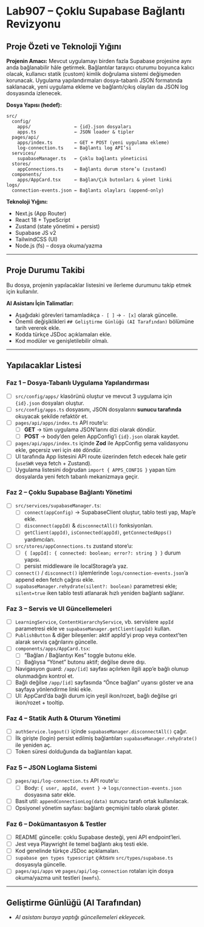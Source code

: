 # Lab907 – Çoklu Supabase Bağlantı Revizyonu

## Proje Özeti ve Teknoloji Yığını

**Projenin Amacı:**
Mevcut uygulamayı birden fazla Supabase projesine aynı anda bağlanabilir hâle getirmek. Bağlantılar tarayıcı oturumu boyunca kalıcı olacak, kullanıcı statik (custom) kimlik doğrulama sistemi değişmeden korunacak. Uygulama yapılandırmaları dosya-tabanlı JSON formatında saklanacak, yeni uygulama ekleme ve bağlantı/çıkış olayları da JSON log dosyasında izlenecek.

**Dosya Yapısı (hedef):**

```
src/
  config/
    apps/                ← {id}.json dosyaları
    apps.ts              ← JSON loader & tipler
  pages/api/
    apps/index.ts        ← GET + POST (yeni uygulama ekleme)
    log-connection.ts    ← Bağlantı log API’si
  services/
    supabaseManager.ts   ← Çoklu bağlantı yöneticisi
  stores/
    appConnections.ts    ← Bağlantı durum store’u (zustand)
  components/
    apps/AppCard.tsx     ← Bağlan/Çık butonları & yönet linki
logs/
  connection-events.json ← Bağlantı olayları (append-only)
```

**Teknoloji Yığını:**

- Next.js (App Router)
- React 18 + TypeScript
- Zustand (state yönetimi + persist)
- Supabase JS v2
- TailwindCSS (UI)
- Node.js (fs) – dosya okuma/yazma

---

## Proje Durumu Takibi

Bu dosya, projenin yapılacaklar listesini ve ilerleme durumunu takip etmek için kullanılır.

**AI Asistanı İçin Talimatlar:**

- Aşağıdaki görevleri tamamladıkça `- [ ]` → `- [x]` olarak güncelle.
- Önemli değişiklikleri `## Geliştirme Günlüğü (AI Tarafından)` bölümüne tarih vererek ekle.
- Kodda türkçe JSDoc açıklamaları ekle.
- Kod modüler ve genişletilebilir olmalı.

---

## Yapılacaklar Listesi

### Faz 1 – Dosya-Tabanlı Uygulama Yapılandırması

- [ ] `src/config/apps/` klasörünü oluştur ve mevcut 3 uygulama için `{id}.json` dosyaları oluştur.
- [ ] `src/config/apps.ts` dosyasını, JSON dosyalarını **sunucu tarafında** okuyacak şekilde refaktör et.
- [ ] `pages/api/apps/index.ts` API route’u:
  - [ ] **GET** → tüm uygulama JSON’larını dizi olarak döndür.
  - [ ] **POST** → body’den gelen AppConfig’i `{id}.json` olarak kaydet.
- [ ] `pages/api/apps/index.ts` içinde **Zod** ile AppConfig şema validasyonu ekle, geçersiz veri için `400` döndür.
- [ ] UI tarafında App listesini API route üzerinden fetch edecek hale getir (`useSWR` veya fetch + Zustand).
- [ ] Uygulama listesini doğrudan `import { APPS_CONFIG }` yapan tüm dosyalarda yeni fetch tabanlı mekanizmaya geçir.

### Faz 2 – Çoklu Supabase Bağlantı Yönetimi

- [ ] `src/services/supabaseManager.ts`:
  - [ ] `connect(appConfig)` → SupabaseClient oluştur, tablo testi yap, Map’e ekle.
  - [ ] `disconnect(appId)` & `disconnectAll()` fonksiyonları.
  - [ ] `getClient(appId)`, `isConnected(appId)`, `getConnectedApps()` yardımcıları.
- [ ] `src/stores/appConnections.ts` zustand store’u:
  - [ ] `{ [appId]: { connected: boolean; error?: string } }` durum yapısı.
  - [ ] persist middleware ile localStorage’a yaz.
- [ ] `connect()` / `disconnect()` işlemlerinde `logs/connection-events.json`’a append eden fetch çağrısı ekle.
- [ ] `supabaseManager.rehydrate(silent?: boolean)` parametresi ekle; `silent=true` iken tablo testi atlanarak hızlı yeniden bağlantı sağlanır.

### Faz 3 – Servis ve UI Güncellemeleri

- [ ] `LearningService`, `ContentHierarchyService`, vb. servislere `appId` parametresi ekle ve `supabaseManager.getClient(appId)` kullan.
- [ ] `PublishButton` & diğer bileşenler: aktif appId’yi prop veya context’ten alarak servis çağrılarını güncelle.
- [ ] `components/apps/AppCard.tsx`:
  - [ ] “Bağlan / Bağlantıyı Kes” toggle butonu ekle.
  - [ ] Bağlıysa “Yönet” butonu aktif; değilse devre dışı.
- [ ] Navigasyon guard: `/app/[id]` sayfası açılırken ilgili app’e bağlı olunup olunmadığını kontrol et.
- [ ] Bağlı değilse `/app/[id]` sayfasında “Önce bağlan” uyarısı göster ve ana sayfaya yönlendirme linki ekle.
- [ ] UI: AppCard’da bağlı durum için yeşil ikon/rozet, bağlı değilse gri ikon/rozet + tooltip.

### Faz 4 – Statik Auth & Oturum Yönetimi

- [ ] `authService.logout()` içinde `supabaseManager.disconnectAll()` çağır.
- [ ] İlk girişte (login) persist edilmiş bağlantıları `supabaseManager.rehydrate()` ile yeniden aç.
- [ ] Token süresi dolduğunda da bağlantıları kapat.

### Faz 5 – JSON Loglama Sistemi

- [ ] `pages/api/log-connection.ts` API route’u:
  - [ ] Body: `{ user, appId, event }` → `logs/connection-events.json` dosyasına satır ekle.
- [ ] Basit util: `appendConnectionLog(data)` sunucu tarafı ortak kullanılacak.
- [ ] Opsiyonel yönetim sayfası: bağlantı geçmişini tablo olarak göster.

### Faz 6 – Dokümantasyon & Testler

- [ ] README güncelle: çoklu Supabase desteği, yeni API endpoint’leri.
- [ ] Jest veya Playwright ile temel bağlantı akış testi ekle.
- [ ] Kod genelinde türkçe JSDoc açıklamaları.
- [ ] `supabase gen types typescript` çıktısını `src/types/supabase.ts` dosyasıyla güncelle.
- [ ] `pages/api/apps` ve `pages/api/log-connection` rotaları için dosya okuma/yazma unit testleri (`memfs`).

---

## Geliştirme Günlüğü (AI Tarafından)

- _AI asistanı buraya yaptığı güncellemeleri ekleyecek._
